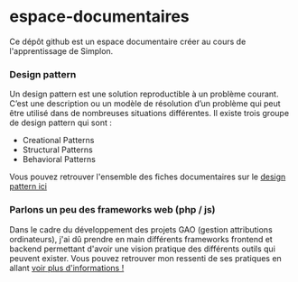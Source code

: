 ﻿# espace-documentaires

Ce dépôt github est un espace documentaire créer au cours de l'apprentissage de Simplon. 

### Design pattern

Un design pattern est une solution reproductible à un problème courant. C’est une description ou un modèle de résolution d’un problème qui peut être utilisé dans de nombreuses situations différentes. Il existe trois groupe de design pattern qui sont :

- Creational Patterns
- Structural Patterns
- Behavioral Patterns

Vous pouvez retrouver l'ensemble des fiches documentaires sur le <a href="https://github.com/Darylabrador/espace-documentaires/tree/design-pattern">design pattern ici</a>


### Parlons un peu des frameworks web (php / js)

Dans le cadre du développement des projets GAO (gestion attributions ordinateurs), j'ai dû prendre en main différents frameworks frontend et backend permettant d'avoir une vision pratique des différents outils qui peuvent exister. Vous pouvez retrouver mon ressenti de ses pratiques en allant <a href="https://github.com/Darylabrador/espace-documentaires/blob/Frameworks/README.md"> voir plus d'informations ! </a>
